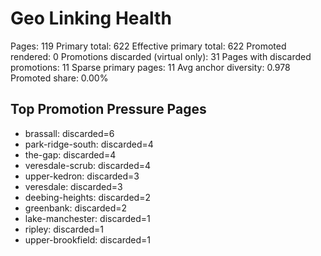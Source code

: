 # Geo Linking Health

Pages: 119
Primary total: 622
Effective primary total: 622
Promoted rendered: 0
Promotions discarded (virtual only): 31
Pages with discarded promotions: 11
Sparse primary pages: 11
Avg anchor diversity: 0.978
Promoted share: 0.00%

## Top Promotion Pressure Pages
- brassall: discarded=6
- park-ridge-south: discarded=4
- the-gap: discarded=4
- veresdale-scrub: discarded=4
- upper-kedron: discarded=3
- veresdale: discarded=3
- deebing-heights: discarded=2
- greenbank: discarded=2
- lake-manchester: discarded=1
- ripley: discarded=1
- upper-brookfield: discarded=1

